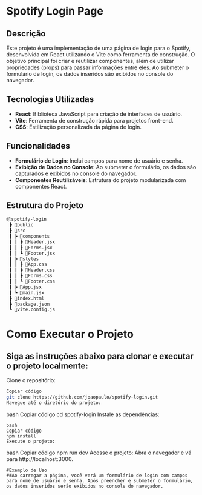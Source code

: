 # Spotify Login Page

## Descrição

Este projeto é uma implementação de uma página de login para o Spotify, desenvolvida em React utilizando o Vite como ferramenta de construção. O objetivo principal foi criar e reutilizar componentes, além de utilizar propriedades (props) para passar informações entre eles. Ao submeter o formulário de login, os dados inseridos são exibidos no console do navegador.

## Tecnologias Utilizadas

- **React**: Biblioteca JavaScript para criação de interfaces de usuário.
- **Vite**: Ferramenta de construção rápida para projetos front-end.
- **CSS**: Estilização personalizada da página de login.

## Funcionalidades

- **Formulário de Login**: Inclui campos para nome de usuário e senha.
- **Exibição de Dados no Console**: Ao submeter o formulário, os dados são capturados e exibidos no console do navegador.
- **Componentes Reutilizáveis**: Estrutura do projeto modularizada com componentes React.

## Estrutura do Projeto

```bash
📦spotify-login
 ┣ 📂public
 ┣ 📂src
 ┃ ┣ 📂components
 ┃ ┃ ┣ 📜Header.jsx
 ┃ ┃ ┣ 📜Forms.jsx
 ┃ ┃ ┗ 📜Footer.jsx
 ┃ ┣ 📂styles
 ┃ ┃ ┣ 📜App.css
 ┃ ┃ ┣ 📜Header.css
 ┃ ┃ ┣ 📜Forms.css
 ┃ ┃ ┗ 📜Footer.css     
 ┃ ┣ 📜App.jsx
 ┃ ┗ 📜main.jsx
 ┣ 📜index.html
 ┣ 📜package.json
 ┗ 📜vite.config.js
```
# Como Executar o Projeto
## Siga as instruções abaixo para clonar e executar o projeto localmente:

Clone o repositório:

```bash
Copiar código
git clone https://github.com/joaopaulo/spotify-login.git
Navegue até o diretório do projeto:
```
bash
Copiar código
cd spotify-login
Instale as dependências:
```
bash
Copiar código
npm install
Execute o projeto:
```
bash
Copiar código
npm run dev
Acesse o projeto: Abra o navegador e vá para http://localhost:3000.
```
#Exemplo de Uso
##Ao carregar a página, você verá um formulário de login com campos para nome de usuário e senha. Após preencher e submeter o formulário, os dados inseridos serão exibidos no console do navegador.
